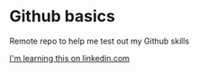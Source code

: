 # Github basics
Remote repo to help me test out my Github skills

[I'm learning this on linkedin.com](https://www.linkedin.com)
